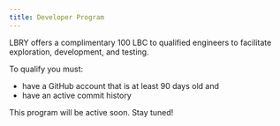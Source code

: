 ```yaml
---
title: Developer Program
---
```


LBRY offers a complimentary 100 LBC to qualified engineers to facilitate exploration, development, and testing.

To qualify you must:

- have a GitHub account that is at least 90 days old and
- have an active commit history

This program will be active soon. Stay tuned!
